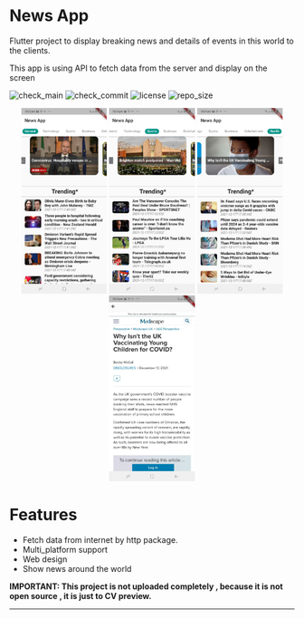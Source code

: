 # News App

Flutter project to display breaking news and details of events in this world to the clients.

This app is using API to fetch data from the server and display on the screen


![check_main](https://img.shields.io/github/checks-status/ABDULKARIMALBAIK/flutter_news_app/main?color=green&label=check_main&logo=github&style=flat-square)
![check_commit](https://img.shields.io/github/checks-status/ABDULKARIMALBAIK/flutter_news_app/main?color=blue&label=check_commit&logo=github&style=flat-square)
![license](https://img.shields.io/github/license/ABDULKARIMALBAIK/flutter_news_app?color=yellow&label=license&logo=github&style=flat-square)
![repo_size](https://img.shields.io/github/languages/code-size/ABDULKARIMALBAIK/flutter_news_app?color=red&label=repo_size&logo=github&style=flat-square)




<div align="center">
<img src="https://github.com/ABDULKARIMALBAIK/flutter_news_app/raw/main/screenshots/FlutterNews1.jpg" width="30%" height="30%" alt="photo1"/>
<img src="https://github.com/ABDULKARIMALBAIK/flutter_news_app/raw/main/screenshots/FlutterNews2.jpg" width="30%" height="30%" alt="photo2"/>
<img src="https://github.com/ABDULKARIMALBAIK/flutter_news_app/raw/main/screenshots/FlutterNews3.jpg" width="30%" height="30%" alt="photo3"/>
<img src="https://github.com/ABDULKARIMALBAIK/flutter_news_app/raw/main/screenshots/FlutterNews4.jpg" width="30%" height="30%" alt="photo4"/>
</div>



# Features

- Fetch data from internet by http package.
- Multi_platform support
- Web design
- Show news around the world 



**IMPORTANT: This project is not uploaded completely , because it is not open source , it is just to CV preview.**

---
